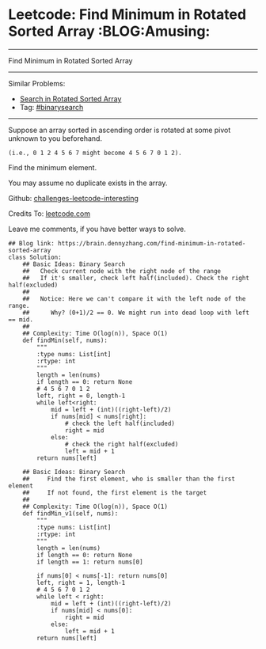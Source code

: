# Leetcode: Find Minimum in Rotated Sorted Array     :BLOG:Amusing:


---

Find Minimum in Rotated Sorted Array  

---

Similar Problems:  
-   [Search in Rotated Sorted Array](https://brain.dennyzhang.com/search-in-rotated-sorted-array)
-   Tag: [#binarysearch](https://brain.dennyzhang.com/tag/binarysearch)

---

Suppose an array sorted in ascending order is rotated at some pivot unknown to you beforehand.  

    (i.e., 0 1 2 4 5 6 7 might become 4 5 6 7 0 1 2).

Find the minimum element.  

You may assume no duplicate exists in the array.  

Github: [challenges-leetcode-interesting](https://github.com/DennyZhang/challenges-leetcode-interesting/tree/master/find-minimum-in-rotated-sorted-array)  

Credits To: [leetcode.com](https://leetcode.com/problems/find-minimum-in-rotated-sorted-array/description/)  

Leave me comments, if you have better ways to solve.  

    ## Blog link: https://brain.dennyzhang.com/find-minimum-in-rotated-sorted-array
    class Solution:
        ## Basic Ideas: Binary Search
        ##   Check current node with the right node of the range
        ##   If it's smaller, check left half(included). Check the right half(excluded)
        ##
        ##   Notice: Here we can't compare it with the left node of the range.
        ##      Why? (0+1)/2 == 0. We might run into dead loop with left == mid.
        ##
        ## Complexity: Time O(log(n)), Space O(1)
        def findMin(self, nums):
            """
            :type nums: List[int]
            :rtype: int
            """
            length = len(nums)
            if length == 0: return None
            # 4 5 6 7 0 1 2
            left, right = 0, length-1
            while left<right:
                mid = left + (int)((right-left)/2)
                if nums[mid] < nums[right]:
                    # check the left half(included)
                    right = mid
                else:
                    # check the right half(excluded)
                    left = mid + 1
            return nums[left]
    
        ## Basic Ideas: Binary Search
        ##     Find the first element, who is smaller than the first element
        ##     If not found, the first element is the target
        ##
        ## Complexity: Time O(log(n)), Space O(1)
        def findMin_v1(self, nums):
            """
            :type nums: List[int]
            :rtype: int
            """
            length = len(nums)
            if length == 0: return None
            if length == 1: return nums[0]
    
            if nums[0] < nums[-1]: return nums[0]
            left, right = 1, length-1
            # 4 5 6 7 0 1 2
            while left < right:
                mid = left + (int)((right-left)/2)
                if nums[mid] < nums[0]:
                    right = mid
                else:
                    left = mid + 1
            return nums[left]